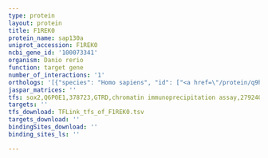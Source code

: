 ```yaml
---
type: protein
layout: protein
title: F1REK0
protein_name: sap130a
uniprot_accession: F1REK0
ncbi_gene_id: '100073341'
organism: Danio rerio
function: target gene
number_of_interactions: '1'
orthologs: '[{"species": "Homo sapiens", "id": ["<a href=\"/protein/q9h0e3\">Q9H0E3</a>"]}, {"species": "Rattus norvegicus", "id": ["<a href=\"/protein/d3zlp9\">D3ZLP9</a>"]}]'
jaspar_matrices: ''
tfs: sox2,Q6P0E1,378723,GTRD,chromatin immunoprecipitation assay,27924024%5Buid%5D,No
targets: ''
tfs_download: TFLink_tfs_of_F1REK0.tsv
targets_download: ''
bindingSites_download: ''
binding_sites_ls: ''

---
```


